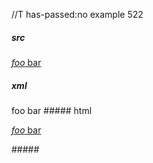 //T has-passed:no
example 522
##### src
[*foo* bar][]

[*foo* bar]: /url "title"
##### xml
<?xml version="1.0" encoding="UTF-8"?>
<!DOCTYPE document SYSTEM "CommonMark.dtd">
<document xmlns="http://commonmark.org/xml/1.0">
  <paragraph>
    <link destination="/url" title="title">
      <emph>
        <text>foo</text>
      </emph>
      <text> bar</text>
    </link>
  </paragraph>
</document>
##### html
<p><a href="/url" title="title"><em>foo</em> bar</a></p>
#####
